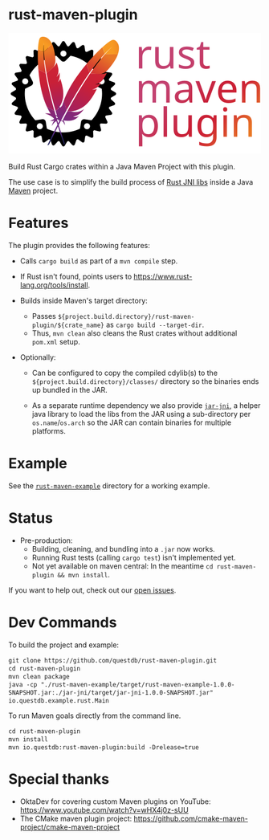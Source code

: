 # rust-maven-plugin

<img src="./artwork/logo_outline_text.svg" alt="rust-maven-plugin">

Build Rust Cargo crates within a Java Maven Project with this plugin.

The use case is to simplify the build process of
[Rust JNI libs](https://crates.io/crates/jni) inside a Java
[Maven](https://maven.apache.org/) project.

# Features

The plugin provides the following features:

* Calls `cargo build` as part of a `mvn compile` step.

* If Rust isn't found, points users to https://www.rust-lang.org/tools/install.

* Builds inside Maven's target directory:
  * Passes `${project.build.directory}/rust-maven-plugin/${crate_name}` as
    `cargo build --target-dir`.
  * Thus, `mvn clean` also cleans the Rust crates without additional `pom.xml`
    setup.

* Optionally:
  * Can be configured to copy the compiled cdylib(s) to the
    `${project.build.directory}/classes/` directory so the binaries ends up
    bundled in the JAR.

  * As a separate runtime dependency we also provide [`jar-jni`](jar-jni/),
    a helper java library to load the libs from the JAR using a sub-directory
    per `os.name`/`os.arch` so the JAR can contain binaries for multiple
    platforms.

# Example
See the [`rust-maven-example`](rust-maven-example/) directory for a working
example.

# Status
* Pre-production:
  * Building, cleaning, and bundling into a `.jar` now works.
  * Running Rust tests (calling `cargo test`) isn't implemented yet.
  * Not yet available on maven central:
    In the meantime `cd rust-maven-plugin && mvn install`.

If you want to help out, check out our
[open issues](https://github.com/questdb/rust-maven-plugin/issues).

# Dev Commands

To build the project and example:

```shell
git clone https://github.com/questdb/rust-maven-plugin.git
cd rust-maven-plugin
mvn clean package
java -cp "./rust-maven-example/target/rust-maven-example-1.0.0-SNAPSHOT.jar:./jar-jni/target/jar-jni-1.0.0-SNAPSHOT.jar" io.questdb.example.rust.Main
```

To run Maven goals directly from the command line.

```shell
cd rust-maven-plugin
mvn install
mvn io.questdb:rust-maven-plugin:build -Drelease=true
```

# Special thanks

* OktaDev for covering custom Maven plugins on YouTube: https://www.youtube.com/watch?v=wHX4j0z-sUU
* The CMake maven plugin project: https://github.com/cmake-maven-project/cmake-maven-project
